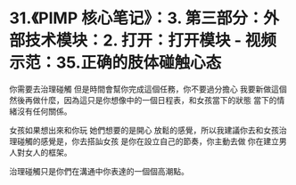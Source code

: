 # 31.《PIMP 核心笔记》：3. 第三部分：外部技术模块：2. 打开：打开模块 - 视频示范：35.正确的肢体碰触心态

你需要去治理碰觸 但是時間會幫你完成這個任務，你不要過分擔心 我要新做這個 然後再做什麼，因為這只是你想像中的一個日程表，和女孩當下的狀態 當下的情緒沒有任何關係。

女孩如果想出來和你玩 她們想要的是開心 放鬆的感覺，所以我建議你去和女孩治理碰觸的感覺是，你去搭訕女孩 是你在設立自己的節奏，你主動去做 你在建立男人對女人的框架。

治理碰觸只是你們在溝通中你表達的一個個高潮點。